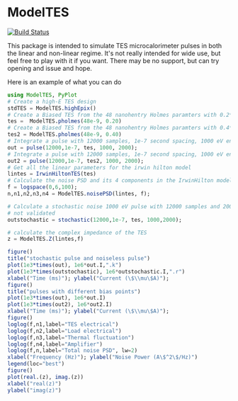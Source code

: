 # ModelTES

[![Build Status](https://travis-ci.org/ggggggggg/ModelTES.jl.svg?branch=master)](https://travis-ci.org/ggggggggg/ModelTES.jl)

This package is intended to simulate TES microcalorimeter pulses in both the linear and non-linear regime. It's not really
intended for wide use, but feel free to play with it if you want. There may be no support, but can try opening and issue and
hope.

Here is an example of what you can do

```julia
using ModelTES, PyPlot
# Create a high-E TES design
stdTES = ModelTES.highEpix()
# Create a Biased TES from the 48 nanohentry Holmes paramters with 0.2*Rn resistance
tes =  ModelTES.pholmes(48e-9, 0.20)
# Create a Biased TES from the 48 nanohentry Holmes paramters with 0.4*Rn resistance
tes2 = ModelTES.pholmes(48e-9, 0.40)
# Integrate a pulse with 12000 samples, 1e-7 second spacing, 1000 eV energy, 2000 presamples
out = pulse(12000,1e-7, tes, 1000, 2000);
# Integrate a pulse with 12000 samples, 1e-7 second spacing, 1000 eV energy, 2000 presamples from the higher biased version of the same tes
out2 = pulse(12000,1e-7, tes2, 1000, 2000);
# Get all the linear parameters for the irwin hilton model
lintes = IrwinHiltonTES(tes)
# Calculate the noise PSD and its 4 components in the IrwinHilton model
f = logspace(0,6,100);
n,n1,n2,n3,n4 = ModelTES.noisePSD(lintes, f);

# Calculate a stochastic noise 1000 eV pulse with 12000 samples and 2000 presmples
# not validated
outstochastic = stochastic(12000,1e-7, tes, 1000,2000);

# calculate the complex impedance of the TES
z = ModelTES.Z(lintes,f)

figure()
title("stochastic pulse and noiseless pulse")
plot(1e3*times(out), 1e6*out.I,".k")
plot(1e3*times(outstochastic), 1e6*outstochastic.I,".r")
xlabel("Time (ms)"); ylabel("Current (\$\\mu\$A)");
figure()
title("pulses with different bias points")
plot(1e3*times(out), 1e6*out.I)
plot(1e3*times(out2), 1e6*out2.I)
xlabel("Time (ms)"); ylabel("Current (\$\\mu\$A)");
figure()
loglog(f,n1,label="TES electrical")
loglog(f,n2,label="Load electrical")
loglog(f,n3,label="Thermal fluctuation")
loglog(f,n4,label="Amplifier")
loglog(f,n,label="Total noise PSD", lw=2)
xlabel("Frequency (Hz)"); ylabel("Noise Power (A\$^2\$/Hz)")
legend(loc="best")
figure()
plot(real.(z), imag.(z))
xlabel("real(z)")
ylabel("imag(z)")
```
